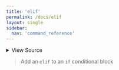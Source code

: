 ```yaml
---
title: 'elif'
permalink: /docs/elif
layout: single
sidebar:
  nav: 'command_reference'
---
```




<details>
  <summary>View Source</summary>

{% highlight sh %}

!fn --shellpen-private writeDSL --write-null-if-last-empty
!fn --shellpen-private writeDSL --pop
!fn --shellpen-private writeDSL writeln "elif $*"
!fn --shellpen-private writeDSL writeln "then"
!fn --shellpen-private writeDSL --push "fi"
{% endhighlight %}

</details>



> Add an `elif` to an `if` conditional block







